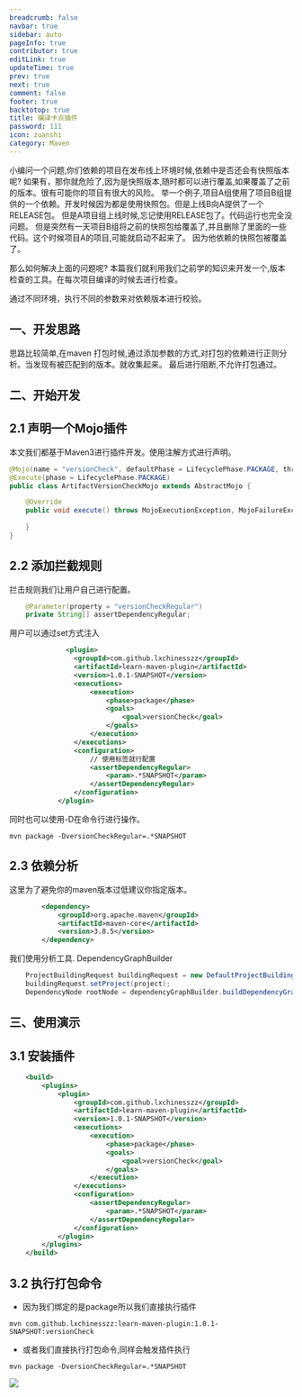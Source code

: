 ```yaml
---
breadcrumb: false
navbar: true
sidebar: auto
pageInfo: true
contributor: true
editLink: true
updateTime: true
prev: true
next: true
comment: false
footer: true
backtotop: true
title: 编译卡点插件
password: 111
icon: zuanshi
category: Maven
---
```


<Pwd/>

小编问一个问题,你们依赖的项目在发布线上环境时候,依赖中是否还会有快照版本呢?
如果有，那你就危险了,因为是快照版本,随时都可以进行覆盖,如果覆盖了之前的版本。很有可能你的项目有很大的风险。
举一个例子,项目A组使用了项目B组提供的一个依赖。开发时候因为都是使用快照包。但是上线B向A提供了一个RELEASE包。
但是A项目组上线时候,忘记使用RELEASE包了。代码运行也完全没问题。
但是突然有一天项目B组将之前的快照包给覆盖了,并且删除了里面的一些代码。这个时候项目A的项目,可能就启动不起来了。
因为他依赖的快照包被覆盖了。


那么如何解决上面的问题呢? 本篇我们就利用我们之前学的知识来开发一个,版本检查的工具。在每次项目编译的时候去进行检查。

通过不同环境，执行不同的参数来对依赖版本进行校验。


## 一、开发思路

思路比较简单,在maven 打包时候,通过添加参数的方式,对打包的依赖进行正则分析。当发现有被匹配到的版本。就收集起来。
最后进行阻断,不允许打包通过。

## 二、开始开发

## 2.1 声明一个Mojo插件

本文我们都基于Maven3进行插件开发。使用注解方式进行声明。

```java 
@Mojo(name = "versionCheck", defaultPhase = LifecyclePhase.PACKAGE, threadSafe = true, requiresDependencyCollection = ResolutionScope.TEST)
@Execute(phase = LifecyclePhase.PACKAGE)
public class ArtifactVersionCheckMojo extends AbstractMojo {

    @Override
    public void execute() throws MojoExecutionException, MojoFailureException {
    
    }
}

```

## 2.2 添加拦截规则

拦击规则我们让用户自己进行配置。

```java 
    @Parameter(property = "versionCheckRegular")
    private String[] assertDependencyRegular;
```

用户可以通过set方式注入

```xml 
              <plugin>
                <groupId>com.github.lxchinesszz</groupId>
                <artifactId>learn-maven-plugin</artifactId>
                <version>1.0.1-SNAPSHOT</version>
                <executions>
                    <execution>
                        <phase>package</phase>
                        <goals>
                            <goal>versionCheck</goal>
                        </goals>
                    </execution>
                </executions>
                <configuration>
                    // 使用标签就行配置
                    <assertDependencyRegular>
                        <param>.*SNAPSHOT</param>
                    </assertDependencyRegular>
                </configuration>
            </plugin>
```

同时也可以使用-D在命令行进行操作。

`mvn package -DversionCheckRegular=.*SNAPSHOT`

## 2.3 依赖分析

这里为了避免你的maven版本过低建议你指定版本。

```xml
        <dependency>
            <groupId>org.apache.maven</groupId>
            <artifactId>maven-core</artifactId>
            <version>3.8.5</version>
        </dependency>
```

我们使用分析工具. DependencyGraphBuilder

```java 
    ProjectBuildingRequest buildingRequest = new DefaultProjectBuildingRequest(session.getProjectBuildingRequest());
    buildingRequest.setProject(project);
    DependencyNode rootNode = dependencyGraphBuilder.buildDependencyGraph(buildingRequest, new ScopeArtifactFilter("test"));
```


## 三、使用演示

## 3.1 安装插件

```xml 
    <build>
        <plugins>
            <plugin>
                <groupId>com.github.lxchinesszz</groupId>
                <artifactId>learn-maven-plugin</artifactId>
                <version>1.0.1-SNAPSHOT</version>
                <executions>
                    <execution>
                        <phase>package</phase>
                        <goals>
                            <goal>versionCheck</goal>
                        </goals>
                    </execution>
                </executions>
                <configuration>
                    <assertDependencyRegular>
                        <param>.*SNAPSHOT</param>
                    </assertDependencyRegular>
                </configuration>
            </plugin>
        </plugins>
    </build>
```

## 3.2 执行打包命令

- 因为我们绑定的是package所以我们直接执行插件

`mvn com.github.lxchinesszz:learn-maven-plugin:1.0.1-SNAPSHOT:versionCheck`

- 或者我们直接执行打包命令,同样会触发插件执行

`mvn package -DversionCheckRegular=.*SNAPSHOT`


![](https://img.springlearn.cn/blog/learn_1651591415000.png)


